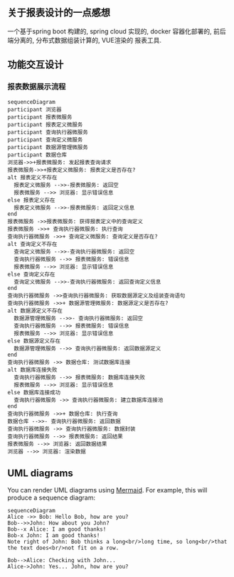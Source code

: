 ## 关于报表设计的一点感想
一个基于spring boot 构建的, spring cloud 实现的, docker 容器化部署的, 前后端分离的, 分布式数据组装计算的, VUE渲染的 报表工具.
## 功能交互设计
### 报表数据展示流程

```mermaid
sequenceDiagram
participant 浏览器
participant 报表微服务
participant 报表定义微服务
participant 查询执行器微服务
participant 查询定义微服务
participant 数据源管理微服务
participant 数据仓库
浏览器->>+报表微服务: 发起报表查询请求
报表微服务->>+报表定义微服务: 报表定义是否存在?
alt 报表定义不存在
  报表定义微服务 -->>-报表微服务: 返回空
  报表微服务 -->> 浏览器: 显示错误信息
else 报表定义存在
  报表定义微服务 -->>-报表微服务: 返回定义信息
end
报表微服务 ->>报表微服务: 获得报表定义中的查询定义
报表微服务 ->>+ 查询执行器微服务: 执行查询
查询执行器微服务 ->>+ 查询定义微服务: 查询定义是否存在?
alt 查询定义不存在
  查询定义微服务 -->>-查询执行器微服务: 返回空
  查询执行器微服务 -->> 报表微服务: 错误信息
  报表微服务 -->> 浏览器: 显示错误信息
else 查询定义存在
  查询定义微服务 -->>-查询执行器微服务: 返回查询定义信息
end
查询执行器微服务 ->>查询执行器微服务: 获取数据源定义及组装查询语句
查询执行器微服务 ->>+ 数据源管理微服务: 数据源定义是否存在?
alt 数据源定义不存在
  数据源管理微服务 -->>- 查询执行器微服务: 返回空
  查询执行器微服务 -->> 报表微服务: 错误信息
  报表微服务 -->> 浏览器: 显示错误信息
else 数据源定义存在
  数据源管理微服务 -->> 查询执行器微服务: 返回数据源定义
end
查询执行器微服务 ->> 数据仓库: 测试数据库连接
alt 数据库连接失败
  查询执行器微服务 -->> 报表微服务: 数据库连接失败
  报表微服务 -->> 浏览器: 显示错误信息
else 数据库连接成功
  查询执行器微服务 ->> 查询执行器微服务: 建立数据库连接池
end
查询执行器微服务 ->>+ 数据仓库: 执行查询
数据仓库 -->>- 查询执行器微服务: 返回数据
查询执行器微服务 ->> 查询执行器微服务: 数据封装
查询执行器微服务 -->> 报表微服务: 返回结果
报表微服务 -->> 浏览器: 返回数据结果
浏览器 -->> 浏览器: 渲染数据
```

## UML diagrams

You can render UML diagrams using [Mermaid](https://mermaidjs.github.io/). For example, this will produce a sequence diagram:

```mermaid
sequenceDiagram
Alice ->> Bob: Hello Bob, how are you?
Bob-->>John: How about you John?
Bob--x Alice: I am good thanks!
Bob-x John: I am good thanks!
Note right of John: Bob thinks a long<br/>long time, so long<br/>that the text does<br/>not fit on a row.

Bob-->Alice: Checking with John...
Alice->John: Yes... John, how are you?
```
